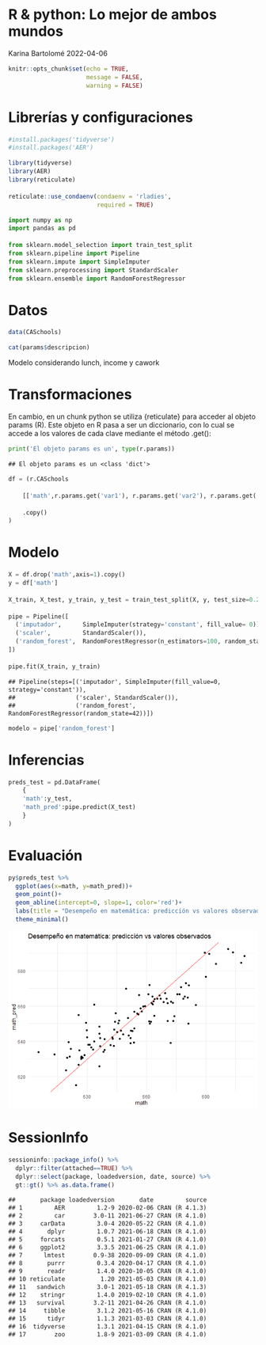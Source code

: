 R & python: Lo mejor de ambos mundos
================
Karina Bartolomé
2022-04-06

``` r
knitr::opts_chunk$set(echo = TRUE, 
                      message = FALSE, 
                      warning = FALSE)
```

# Librerías y configuraciones

``` r
#install.packages('tidyverse')
#install.packages('AER')
```

``` r
library(tidyverse)
library(AER)
library(reticulate)

reticulate::use_condaenv(condaenv = 'rladies', 
                         required = TRUE)
```

``` python
import numpy as np
import pandas as pd

from sklearn.model_selection import train_test_split
from sklearn.pipeline import Pipeline
from sklearn.impute import SimpleImputer
from sklearn.preprocessing import StandardScaler
from sklearn.ensemble import RandomForestRegressor
```

# Datos

``` r
data(CASchools)
```

``` r
cat(params$descripcion)
```

Modelo considerando lunch, income y cawork

# Transformaciones

En cambio, en un chunk python se utiliza {reticulate} para acceder al
objeto params (R). Este objeto en R pasa a ser un diccionario, con lo
cual se accede a los valores de cada clave mediante el método .get():

``` python
print('El objeto params es un', type(r.params))
```

    ## El objeto params es un <class 'dict'>

``` python
df = (r.CASchools 
    
    [['math',r.params.get('var1'), r.params.get('var2'), r.params.get('var3')]]

    .copy()
)
```

# Modelo

``` python
X = df.drop('math',axis=1).copy()
y = df['math']

X_train, X_test, y_train, y_test = train_test_split(X, y, test_size=0.25, random_state=42)

pipe = Pipeline([
  ('imputador',      SimpleImputer(strategy='constant', fill_value= 0)),
  ('scaler',         StandardScaler()), 
  ('random_forest',  RandomForestRegressor(n_estimators=100, random_state=42))
])
  
pipe.fit(X_train, y_train)
```

    ## Pipeline(steps=[('imputador', SimpleImputer(fill_value=0, strategy='constant')),
    ##                 ('scaler', StandardScaler()),
    ##                 ('random_forest', RandomForestRegressor(random_state=42))])

``` python
modelo = pipe['random_forest']
```

# Inferencias

``` python
preds_test = pd.DataFrame(
    {
    'math':y_test, 
    'math_pred':pipe.predict(X_test)
    }
)
```

# Evaluación

``` r
py$preds_test %>% 
  ggplot(aes(x=math, y=math_pred))+
  geom_point()+
  geom_abline(intercept=0, slope=1, color='red')+
  labs(title = "Desempeño en matemática: predicción vs valores observados")+
  theme_minimal()
```

![](05_r_python_parametrizado_files/figure-gfm/unnamed-chunk-10-1.png)<!-- -->

# SessionInfo

``` r
sessioninfo::package_info() %>% 
  dplyr::filter(attached==TRUE) %>% 
  dplyr::select(package, loadedversion, date, source) %>% 
  gt::gt() %>% as.data.frame()
```

    ##       package loadedversion       date         source
    ## 1         AER         1.2-9 2020-02-06 CRAN (R 4.1.3)
    ## 2         car        3.0-11 2021-06-27 CRAN (R 4.1.0)
    ## 3     carData         3.0-4 2020-05-22 CRAN (R 4.1.0)
    ## 4       dplyr         1.0.7 2021-06-18 CRAN (R 4.1.0)
    ## 5     forcats         0.5.1 2021-01-27 CRAN (R 4.1.0)
    ## 6     ggplot2         3.3.5 2021-06-25 CRAN (R 4.1.0)
    ## 7      lmtest        0.9-38 2020-09-09 CRAN (R 4.1.0)
    ## 8       purrr         0.3.4 2020-04-17 CRAN (R 4.1.0)
    ## 9       readr         1.4.0 2020-10-05 CRAN (R 4.1.0)
    ## 10 reticulate          1.20 2021-05-03 CRAN (R 4.1.0)
    ## 11   sandwich         3.0-1 2021-05-18 CRAN (R 4.1.3)
    ## 12    stringr         1.4.0 2019-02-10 CRAN (R 4.1.0)
    ## 13   survival        3.2-11 2021-04-26 CRAN (R 4.1.0)
    ## 14     tibble         3.1.2 2021-05-16 CRAN (R 4.1.0)
    ## 15      tidyr         1.1.3 2021-03-03 CRAN (R 4.1.0)
    ## 16  tidyverse         1.3.1 2021-04-15 CRAN (R 4.1.0)
    ## 17        zoo         1.8-9 2021-03-09 CRAN (R 4.1.0)
